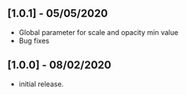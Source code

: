 ## [1.0.1] - 05/05/2020
* Global parameter for scale and opacity min value
* Bug fixes

## [1.0.0] - 08/02/2020
* initial release.